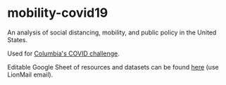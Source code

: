 # mobility-covid19
An analysis of social distancing, mobility, and public policy in the United States. 

Used for [Columbia's COVID challenge](https://datascience.columbia.edu/dsis-center-health-analytics-launches-covid-19-data-challenge). 

Editable Google Sheet of resources and datasets can be found [here](https://docs.google.com/spreadsheets/d/1n6btuv7YbH9Fr69Ez4zLpKuD85pbm2lfwPyU3st1n90/edit?usp=sharing) (use LionMail email). 
